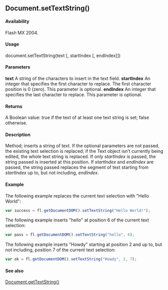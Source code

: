 ## Document.setTextString()

#### Availability

Flash MX 2004.

#### Usage

document.setTextString(text [, startIndex [, endIndex]])

#### Parameters

**text** A string of the characters to insert in the text field.
**startIndex** An integer that specifies the first character to replace. The first character position is 0 (zero). This parameter is optional.
**endIndex** An integer that specifies the last character to replace. This parameter is optional.

#### Returns

A Boolean value: true if the text of at least one text string is set; false otherwise.

#### Description

Method; inserts a string of text. If the optional parameters are not passed, the existing text selection is replaced; if the Text object isn’t currently being edited, the whole text string is replaced. If only *startIndex* is passed, the string passed is inserted at this position. If *startIndex* and *endIndex* are passed, the string passed replaces the segment of text starting from *startIndex* up to, but not including, *endIndex*.

#### Example

The following example replaces the current text selection with "Hello World":

```javascript
var success = fl.getDocumentDOM().setTextString("Hello World!");
```

The following example inserts "hello" at position 6 of the current text selection:

```javascript
var pass = fl.getDocumentDOM().setTextString("hello", 6);
```

The following example inserts "Howdy" starting at position 2 and up to, but not including, position 7 of the current text selection:

```javascript
var ok = fl.getDocumentDOM().setTextString("Howdy", 2, 7);
```

#### See also

[Document.getTextString()](../Document_object/Document87.md)
